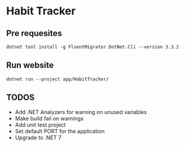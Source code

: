 # Habit Tracker

## Pre requesites

```
dotnet tool install -g FluentMigrator.DotNet.Cli --version 3.3.2
```

## Run website

```
dotnet run --project app/HabitTracker/
```

## TODOS

- Add .NET Analyzers for warning on unused variables
- Make build fail on warnings
- Add unit test project
- Set default PORT for the application
- Upgrade to .NET 7
